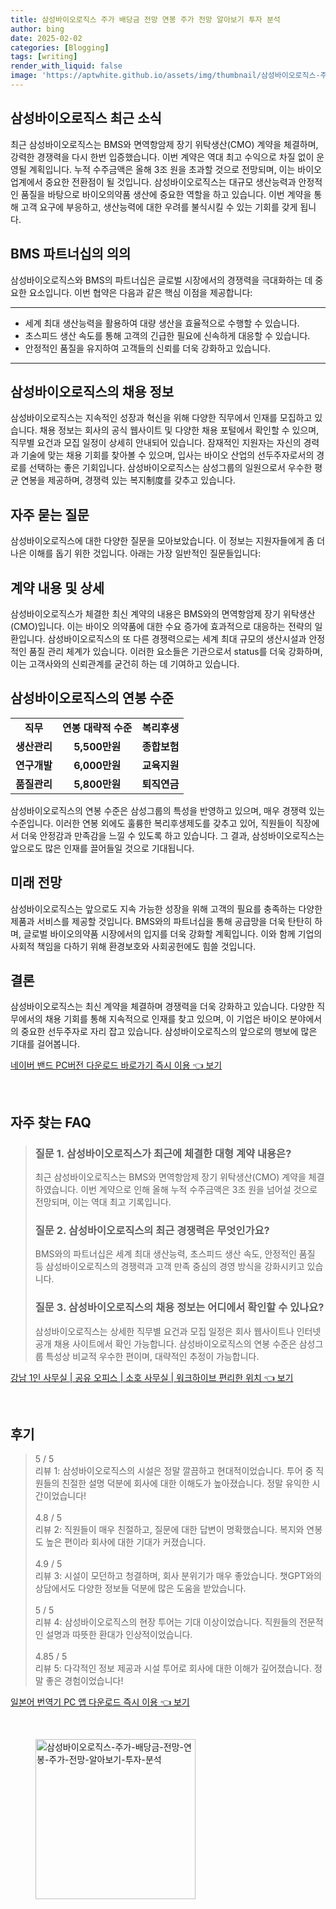 ```yaml
---
title: 삼성바이오로직스 주가 배당금 전망 연봉 주가 전망 알아보기 투자 분석
author: bing
date: 2025-02-02
categories: [Blogging]
tags: [writing]
render_with_liquid: false
image: 'https://aptwhite.github.io/assets/img/thumbnail/삼성바이오로직스-주가-배당금-전망-연봉-주가-전망-알아보기-투자-분석.webp'
---
```



<h2 id='삼성바이오로직스_최근_소식'>삼성바이오로직스 최근 소식</h2>

<p>최근 삼성바이오로직스는 BMS와 면역항암제 장기 위탁생산(CMO) 계약을 체결하며, 강력한 경쟁력을 다시 한번 입증했습니다. 이번 계약은 역대 최고 수익으로 차질 없이 운영될 계획입니다. 누적 수주금액은 올해 3조 원을 초과할 것으로 전망되며, 이는 바이오 업계에서 중요한 전환점이 될 것입니다. 삼성바이오로직스는 대규모 생산능력과 안정적인 품질을 바탕으로 바이오의약품 생산에 중요한 역할을 하고 있습니다. 이번 계약을 통해 고객 요구에 부응하고, 생산능력에 대한 우려를 불식시킬 수 있는 기회를 갖게 됩니다.</p>

<h2 id='BMS_파트너십의_의의'>BMS 파트너십의 의의</h2>

<p>삼성바이오로직스와 BMS의 파트너십은 글로벌 시장에서의 경쟁력을 극대화하는 데 중요한 요소입니다. 이번 협약은 다음과 같은 핵심 이점을 제공합니다:</p>

<hr />

<ul>
    <li>세계 최대 생산능력을 활용하여 대량 생산을 효율적으로 수행할 수 있습니다.</li>
    <li>초스피드 생산 속도를 통해 고객의 긴급한 필요에 신속하게 대응할 수 있습니다.</li>
    <li>안정적인 품질을 유지하여 고객들의 신뢰를 더욱 강화하고 있습니다.</li>
</ul>

<hr />

<h2 id='삼성바이오로직스의_채용정보'>삼성바이오로직스의 채용 정보</h2>

<p>삼성바이오로직스는 지속적인 성장과 혁신을 위해 다양한 직무에서 인재를 모집하고 있습니다. 채용 정보는 회사의 공식 웹사이트 및 다양한 채용 포털에서 확인할 수 있으며, 직무별 요건과 모집 일정이 상세히 안내되어 있습니다. 잠재적인 지원자는 자신의 경력과 기술에 맞는 채용 기회를 찾아볼 수 있으며, 입사는 바이오 산업의 선두주자로서의 경로를 선택하는 좋은 기회입니다. 삼성바이오로직스는 삼성그룹의 일원으로서 우수한 평균 연봉을 제공하며, 경쟁력 있는 복지制度를 갖추고 있습니다.</p>

<h2 id='자주_묻는_질문'>자주 묻는 질문</h2>

<p>삼성바이오로직스에 대한 다양한 질문을 모아보았습니다. 이 정보는 지원자들에게 좀 더 나은 이해를 돕기 위한 것입니다. 아래는 가장 일반적인 질문들입니다:</p>

<h2 id='계약_내용_및_상세'>계약 내용 및 상세</h2>

<p>삼성바이오로직스가 체결한 최신 계약의 내용은 BMS와의 면역항암제 장기 위탁생산(CMO)입니다. 이는 바이오 의약품에 대한 수요 증가에 효과적으로 대응하는 전략의 일환입니다. 삼성바이오로직스의 또 다른 경쟁력으로는 세계 최대 규모의 생산시설과 안정적인 품질 관리 체계가 있습니다. 이러한 요소들은 기관으로서 status를 더욱 강화하며, 이는 고객사와의 신뢰관계를 굳건히 하는 데 기여하고 있습니다.</p>

<h2 id='삼성바이오로직스의_연봉_수준'>삼성바이오로직스의 연봉 수준</h2>

<table>
    <tr>
        <td style="text-align: center; height: 17px;"><b>직무</b></td>
        <td style="text-align: center; height: 17px;"><b>연봉 대략적 수준</b></td>
        <td style="text-align: center; height: 17px;"><b>복리후생</b></td>
    </tr>
    <tr>
        <td style="text-align: center; height: 17px;"><b>생산관리</b></td>
        <td style="text-align: center; height: 17px;"><b>5,500만원</b></td>
        <td style="text-align: center; height: 17px;"><b>종합보험</b></td>
    </tr>
    <tr>
        <td style="text-align: center; height: 17px;"><b>연구개발</b></td>
        <td style="text-align: center; height: 17px;"><b>6,000만원</b></td>
        <td style="text-align: center; height: 17px;"><b>교육지원</b></td>
    </tr>
    <tr>
        <td style="text-align: center; height: 17px;"><b>품질관리</b></td>
        <td style="text-align: center; height: 17px;"><b>5,800만원</b></td>
        <td style="text-align: center; height: 17px;"><b>퇴직연금</b></td>
    </tr>
</table>

<p>삼성바이오로직스의 연봉 수준은 삼성그룹의 특성을 반영하고 있으며, 매우 경쟁력 있는 수준입니다. 이러한 연봉 외에도 훌륭한 복리후생제도를 갖추고 있어, 직원들이 직장에서 더욱 안정감과 만족감을 느낄 수 있도록 하고 있습니다. 그 결과, 삼성바이오로직스는 앞으로도 많은 인재를 끌어들일 것으로 기대됩니다.</p>

<h2 id='미래_전망'>미래 전망</h2>

<p>삼성바이오로직스는 앞으로도 지속 가능한 성장을 위해 고객의 필요를 충족하는 다양한 제품과 서비스를 제공할 것입니다. BMS와의 파트너십을 통해 공급망을 더욱 탄탄히 하며, 글로벌 바이오의약품 시장에서의 입지를 더욱 강화할 계획입니다. 이와 함께 기업의 사회적 책임을 다하기 위해 환경보호와 사회공헌에도 힘쓸 것입니다.</p>

<h2 id='결론'>결론</h2>

<p>삼성바이오로직스는 최신 계약을 체결하며 경쟁력을 더욱 강화하고 있습니다. 다양한 직무에서의 채용 기회를 통해 지속적으로 인재를 찾고 있으며, 이 기업은 바이오 분야에서의 중요한 선두주자로 자리 잡고 있습니다. 삼성바이오로직스의 앞으로의 행보에 많은 기대를 걸어봅니다.</p>


<p><a class="click-button" title="네이버 밴드 PC버전 다운로드 바로가기 즉시 이용" href="https://aptwhite.github.io/posts/%EB%84%A4%EC%9D%B4%EB%B2%84-%EB%B0%B4%EB%93%9C-PC%EB%B2%84%EC%A0%84-%EB%8B%A4%EC%9A%B4%EB%A1%9C%EB%93%9C-%EB%B0%94%EB%A1%9C%EA%B0%80%EA%B8%B0-%EC%A6%89%EC%8B%9C-%EC%9D%B4%EC%9A%A9/" rel="dofollow">네이버 밴드 PC버전 다운로드 바로가기 즉시 이용 👈 보기</a></p><br>
<h2 id='자주_찾는_FAQ'>자주 찾는 FAQ</h2>
<div itemscope="" itemtype="https://schema.org/FAQPage"> 
<blockquote> 
<div itemscope="" itemprop="mainEntity" itemtype="https://schema.org/Question"> 
<h3 itemprop="name">질문 1. 삼성바이오로직스가 최근에 체결한 대형 계약 내용은?</h3> 
<div itemscope="" itemprop="acceptedAnswer" itemtype="https://schema.org/Answer"> 
<span itemprop="text"> 
<p>최근 삼성바이오로직스는 BMS와 면역항암제 장기 위탁생산(CMO) 계약을 체결하였습니다. 이번 계약으로 인해 올해 누적 수주금액은 3조 원을 넘어설 것으로 전망되며, 이는 역대 최고 기록입니다.</p> 
</span> 
</div> 
</div> 
<div itemscope="" itemprop="mainEntity" itemtype="https://schema.org/Question"> 
<h3 itemprop="name">질문 2. 삼성바이오로직스의 최근 경쟁력은 무엇인가요?</h3> 
<div itemscope="" itemprop="acceptedAnswer" itemtype="https://schema.org/Answer"> 
<span itemprop="text"> 
<p>BMS와의 파트너십은 세계 최대 생산능력, 초스피드 생산 속도, 안정적인 품질 등 삼성바이오로직스의 경쟁력과 고객 만족 중심의 경영 방식을 강화시키고 있습니다.</p> 
</span> 
</div> 
</div> 
<div itemscope="" itemprop="mainEntity" itemtype="https://schema.org/Question"> 
<h3 itemprop="name">질문 3. 삼성바이오로직스의 채용 정보는 어디에서 확인할 수 있나요?</h3> 
<div itemscope="" itemprop="acceptedAnswer" itemtype="https://schema.org/Answer"> 
<span itemprop="text"> 
<p>삼성바이오로직스는 상세한 직무별 요건과 모집 일정은 회사 웹사이트나 인터넷 공개 채용 사이트에서 확인 가능합니다. 삼성바이오로직스의 연봉 수준은 삼성그룹 특성상 비교적 우수한 편이며, 대략적인 추정이 가능합니다.</p> 
</span> 
</div> 
</div> 
</blockquote> 
</div>
<p><a class="click-button" title="강남 1인 사무실 | 공유 오피스 | 소호 사무실 | 워크하이브 편리한 위치" href="https://aptwhite.github.io/posts/%EA%B0%95%EB%82%A8-1%EC%9D%B8-%EC%82%AC%EB%AC%B4%EC%8B%A4-%EA%B3%B5%EC%9C%A0-%EC%98%A4%ED%94%BC%EC%8A%A4-%EC%86%8C%ED%98%B8-%EC%82%AC%EB%AC%B4%EC%8B%A4-%EC%9B%8C%ED%81%AC%ED%95%98%EC%9D%B4%EB%B8%8C-%ED%8E%B8%EB%A6%AC%ED%95%9C-%EC%9C%84%EC%B9%98/" rel="dofollow">강남 1인 사무실 | 공유 오피스 | 소호 사무실 | 워크하이브 편리한 위치 👈 보기</a></p><br>
<h2 id='후기'>후기</h2>
<div itemscope itemtype="https://schema.org/Product">
  <blockquote>
  <div itemprop="review" itemscope itemtype="https://schema.org/Review">
      <div itemprop="reviewRating" itemscope itemtype="https://schema.org/Rating"> <span itemprop="ratingValue">5</span> / <span itemprop="bestRating">5</span> </div>
      <span itemprop="reviewBody">리뷰 1: 삼성바이오로직스의 시설은 정말 깔끔하고 현대적이었습니다. 투어 중 직원들의 친절한 설명 덕분에 회사에 대한 이해도가 높아졌습니다. 정말 유익한 시간이었습니다!</span>
  </div>
  <br>
  <div itemprop="review" itemscope itemtype="https://schema.org/Review">
      <div itemprop="reviewRating" itemscope itemtype="https://schema.org/Rating"> <span itemprop="ratingValue">4.8</span> / <span itemprop="bestRating">5</span> </div>
      <span itemprop="reviewBody">리뷰 2: 직원들이 매우 친절하고, 질문에 대한 답변이 명확했습니다. 복지와 연봉도 높은 편이라 회사에 대한 기대가 커졌습니다.</span>
  </div>
  <br>
  <div itemprop="review" itemscope itemtype="https://schema.org/Review">
      <div itemprop="reviewRating" itemscope itemtype="https://schema.org/Rating"> <span itemprop="ratingValue">4.9</span> / <span itemprop="bestRating">5</span> </div>
      <span itemprop="reviewBody">리뷰 3: 시설이 모던하고 청결하며, 회사 분위기가 매우 좋았습니다. 챗GPT와의 상담에서도 다양한 정보들 덕분에 많은 도움을 받았습니다.</span>
  </div>
  <br>
  <div itemprop="review" itemscope itemtype="https://schema.org/Review">
      <div itemprop="reviewRating" itemscope itemtype="https://schema.org/Rating"> <span itemprop="ratingValue">5</span> / <span itemprop="bestRating">5</span> </div>
      <span itemprop="reviewBody">리뷰 4: 삼성바이오로직스의 현장 투어는 기대 이상이었습니다. 직원들의 전문적인 설명과 따뜻한 환대가 인상적이었습니다.</span>
  </div>
  <br>
  <div itemprop="review" itemscope itemtype="https://schema.org/Review">
      <div itemprop="reviewRating" itemscope itemtype="https://schema.org/Rating"> <span itemprop="ratingValue">4.85</span> / <span itemprop="bestRating">5</span> </div>
      <span itemprop="reviewBody">리뷰 5: 다각적인 정보 제공과 시설 투어로 회사에 대한 이해가 깊어졌습니다. 정말 좋은 경험이었습니다!</span>
  </div>
  </blockquote>
</div>
<p><a class="click-button" title="일본어 번역기 PC 앱 다운로드 즉시 이용" href="https://aptwhite.github.io/posts/%EC%9D%BC%EB%B3%B8%EC%96%B4-%EB%B2%88%EC%97%AD%EA%B8%B0-PC-%EC%95%B1-%EB%8B%A4%EC%9A%B4%EB%A1%9C%EB%93%9C-%EC%A6%89%EC%8B%9C-%EC%9D%B4%EC%9A%A9/" rel="dofollow">일본어 번역기 PC 앱 다운로드 즉시 이용 👈 보기</a></p><br>
<figure class="image"><img src="https://aptwhite.github.io/assets/img/thumbnail/삼성바이오로직스-주가-배당금-전망-연봉-주가-전망-알아보기-투자-분석.webp" alt="삼성바이오로직스-주가-배당금-전망-연봉-주가-전망-알아보기-투자-분석" width="256" height="256"></figure>